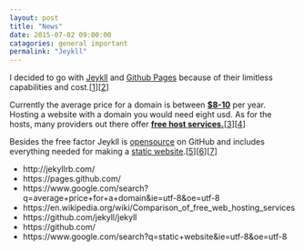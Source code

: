 ```yaml
---
layout: post
title: "News"
date: 2015-07-02 09:00:00
catagories: general important
permalink: "Jeykll"
---
```


I decided to go with <a HREF="http://jekyllrb.com/">Jeykll</a> and <a HREF="https://pages.github.com/">Github Pages</A> because of their limitless capabilities and cost.[<A HREF="#link_Jeykll">1</a>][<a HREF="#link_Github_Pages">2</a>]

Currently the average price for a domain is between <a HREF="https://www.google.com/search?q=average+price+for+a+domain&ie=utf-8&oe=utf-8s"><b class="big">$8-10</b></a> per year. Hosting a website with a domain you would need eight usd. As for the hosts, many providers out there offer <a HREF="https://en.wikipedia.org/wiki/Comparison_of_free_web_hosting_services"><b class="big">free host services.</b></a>[<a HREF="#link_Google_Search_Average_Prices">3</a>][<a HREF="#link_Wiki_Free_Hosting">4</a>]

Besides the free factor Jeykll is <a HREF="https://github.com/jekyll/jekyll">opensource</a> on GitHub and includes everything needed for making a <a HREF="https://www.google.com/search?q=static+website&ie=utf-8&oe=utf-8">static website</a>.[<a HREF="#link_GitHub_Jekyll">5</a>][<a HREF="#link_GitHub">6</a>][<a HREF="#link_Google_Search_Static_Website">7</a>]

<ul>
<li><a NAME="link_Jeykll"/>http://jekyllrb.com/</li>
<li><a NAME="link_Github_Pages"/>https://pages.github.com/</li>
<li><a NAME="link_Google_Search_Average_Prices"/>https://www.google.com/search?q=average+price+for+a+domain&ie=utf-8&oe=utf-8</li>
<li><a NAME="link_Wiki_Free_Hosting"/>https://en.wikipedia.org/wiki/Comparison_of_free_web_hosting_services</li>
<li><a NAME="link_GitHub_Jekyll"/>https://github.com/jekyll/jekyll</li>
<li><a NAME="link_GitHub"/>https://github.com/</li>
<li><a NAME="link_Google_Search_Static_Website"/>https://www.google.com/search?q=static+website&ie=utf-8&oe=utf-8</li>
</ul>
